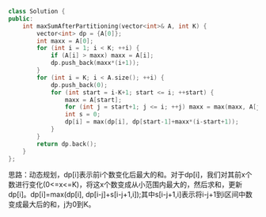 ```CPP
class Solution {
public:
    int maxSumAfterPartitioning(vector<int>& A, int K) {
        vector<int> dp = {A[0]};
        int maxx = A[0];
        for (int i = 1; i < K; ++i) {
            if (A[i] > maxx) maxx = A[i];
            dp.push_back(maxx*(i+1));
        }
        for (int i = K; i < A.size(); ++i) {
            dp.push_back(0);
            for (int start = i-K+1; start <= i; ++start) {
                maxx = A[start];
                for (int j = start+1; j <= i; ++j) maxx = max(maxx, A[j]);
                int s = 0;
                dp[i] = max(dp[i], dp[start-1]+maxx*(i-start+1));
            }
        }
        return dp.back();
    }
};
```

思路：动态规划，dp[i]表示前i个数变化后最大的和。对于dp[i]，我们对其前x个数进行变化(0<=x<=K)，将这x个数变成从小范围内最大的，然后求和，更新dp[i]。dp[i]=max(dp[i], dp[i-j]+s[i-j+1,i]);其中s[i-j+1,i]表示将i-j+1到i区间中数变成最大后的和，j为0到K。